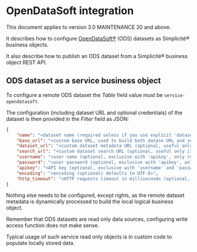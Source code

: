 OpenDataSoft integration
========================

This document applies to version 3.0 MAINTENANCE 20 and above.

It describes how to configure [OpenDataSoft&reg;](http://www.opendatasoft.com/) (ODS) datasets as Simplicit&eacute;&reg; business objects.

It also describe how to publish an ODS dataset from a Simplicit&eacute;&reg; business object REST API.

ODS dataset as a service business object
----------------------------------------

To configure a remote ODS dataset the _Table_ field value must be `service-opendatasoft`.

The configuration (including dataset URL and optional credentials) of the dataset is then provided in the _Filter_ field as JSON:

```json
{
	"name": "<dataset name (required unless if you use explicit 'dataset_url' and 'search_url')>",
	"base_url": "<custom base URL, used to build both datase URL and search URL using 'name' (optional, defaults to root OpenDataSoft URL)>",
	"dataset_url": "<custom dataset metadata URL (optional, useful only if URLs based on 'base_url' and 'name' are not the right ones)>",
	"search_url": "<custom dataset search URL (optional, useful only if URLs based on 'base_url' and 'name' are not the right ones)>",
	"username": "<user name (optional, exclusive with 'apikey', only required for authenticated datasets)>",
	"password": "<user password (optional, exclusive with 'apikey', only required for authenticated datasets)>",
	"apikey": "<API key (optional, exclusive with 'username' and 'password', only required for authenticated datasets)>",
	"encoding": "<encoding (optional) defaults to UTF-8>",
	"http_timeout": "<HTTP requests timeout in milliseconds (optional, defaults to 30000)>"
}
```

Nothing else needs to be configured, except rights, as the remote dataset metadata is dynamically processed to build the local logical business object.

Remember that ODS datasets are read only data sources, configuring write access function does not make sense.

Typical usage of such service read only objects is in custom code to populate locally stored data.

<!--

ODS dataset adapter to load custom business object
--------------------------------------------------

**to be completed**

-->